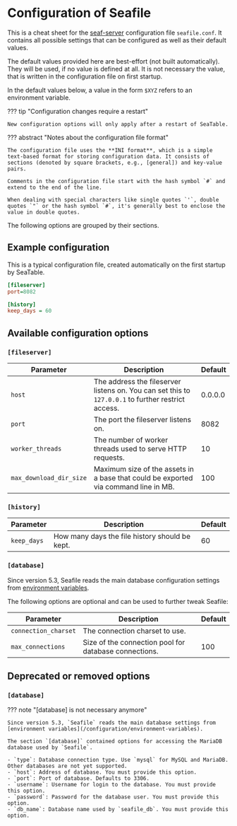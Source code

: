 # Configuration of Seafile

This is a cheat sheet for the [seaf-server](/introduction/architecture/#seaf-server) configuration file `seafile.conf`. It contains all possible settings that can be configured as well as their default values.

The default values provided here are best-effort (not built automatically). They will be used, if no value is defined at all. It is not necessary the value, that is written in the configuration file on first startup.

In the default values below, a value in the form `$XYZ` refers to an environment variable.

??? tip "Configuration changes require a restart"

    New configuration options will only apply after a restart of SeaTable.

??? abstract "Notes about the configuration file format"

    The configuration file uses the **INI format**, which is a simple text-based format for storing configuration data. It consists of sections (denoted by square brackets, e.g., [general]) and key-value pairs.

    Comments in the configuration file start with the hash symbol `#` and extend to the end of the line.

    When dealing with special characters like single quotes `'`, double quotes `"` or the hash symbol `#`, it's generally best to enclose the value in double quotes.

The following options are grouped by their sections.

## Example configuration

This is a typical configuration file, created automatically on the first startup by SeaTable.

```ini
[fileserver]
port=8082

[history]
keep_days = 60
```

## Available configuration options

### `[fileserver]`

| Parameter        | Description                                                                                        | Default |
| ---------------- | -------------------------------------------------------------------------------------------------- | ------- |
| `host`           | The address the fileserver listens on. You can set this to `127.0.0.1` to further restrict access. | 0.0.0.0 |
| `port`           | The port the fileserver listens on.                                                                | 8082    |
| `worker_threads` | The number of worker threads used to serve HTTP requests.                                          | 10      |
| `max_download_dir_size` | Maximum size of the assets in a base that could be exported via command line in MB.         | 100     |

### `[history]`

| Parameter   | Description                                    | Default |
| ----------- | ---------------------------------------------- | ------- |
| `keep_days` | How many days the file history should be kept. | 60      |

### `[database]`

Since version 5.3, Seafile reads the main database configuration settings from [environment variables](/configuration/environment-variables).

The following options are optional and can be used to further tweak Seafile:

| Parameter            | Description                                           | Default |
| -------------------- | ----------------------------------------------------- | ------- |
| `connection_charset` | The connection charset to use.                        |         |
| `max_connections`    | Size of the connection pool for database connections. | 100     |

## Deprecated or removed options

### `[database]`

??? note "[database] is not necessary anymore"

    Since version 5.3, `Seafile` reads the main database settings from [environment variables](/configuration/environment-variables).

    The section `[database]` contained options for accessing the MariaDB database used by `Seafile`.

    - `type`: Database connection type. Use `mysql` for MySQL and MariaDB. Other databases are not yet supported.
    - `host`: Address of database. You must provide this option.
    - `port`: Port of database. Defaults to 3306.
    - `username`: Username for login to the database. You must provide this option.
    - `password`: Password for the database user. You must provide this option.
    - `db_name`: Database name used by `seafile_db`. You must provide this option.
